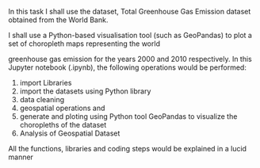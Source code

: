 In this task I shall use the dataset, Total Greenhouse Gas Emission dataset obtained from the World Bank.

I shall use a Python-based visualisation tool (such as GeoPandas) to plot a set of choropleth maps representing the world

greenhouse gas emission for the years 2000 and 2010 respectively. In this Jupyter notebook (.ipynb), the following operations would be performed:

1. import Libraries
2. import the datasets using Python library 
3. data cleaning
4. geospatial operations and 
5. generate and ploting using Python tool GeoPandas to visualize the choropleths of the dataset
6. Analysis of Geospatial Dataset

All the functions, libraries and coding steps would be explained in a lucid manner
